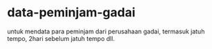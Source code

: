 # data-peminjam-gadai
untuk mendata para peminjam dari perusahaan gadai, termasuk jatuh tempo, 2hari sebelum jatuh tempo dll.
